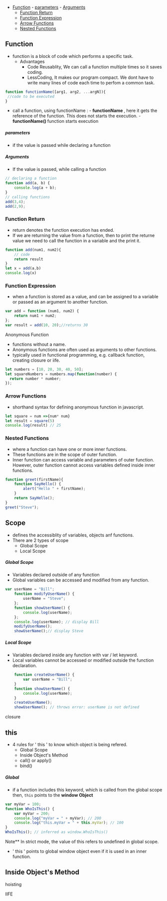 - [Function](#function)
      - [parameters](#parameters)
      - [Arguments](#arguments)
  - [Function Return](#function-return)
  - [Function Expression](#function-expression)
  - [Arrow Functions](#arrow-functions)
  - [Nested Functions](#nested-functions)


## Function
- function is a block of code which performs a specific task.
    - Advantages
      - Code Reusablity, We can call a function multiple times so it saves coding.
      - LessCoding, It makes our program compact. We dont have to write many lines of code each time to perfom a common task.
```javascript
function functionName([arg1, arg2, ...argN]){  
 //code to be executed  
}  
``` 
- call a function, using functionName :
      - <b> functionName </b>, here it gets the reference of the function. This does not starts the execution.
      - <b> functionName() </b> function starts execution

##### parameters
- if the value is passed while declaring a function
##### Arguments
- If the value is passed, while calling a function
```javascript
// declaring a function
function add(a, b) {
    console.log(a + b);
}
// calling functions
add(3,4);
add(2,9);
```
### Function Return
-  return denotes the function execution has ended.
- If we are returning the value from a function, then to print the returne value we need to call the function in a variable and the print it.
```javascript
function add(num1, num2){
    // code
    return result
}
let x = add(a,b)
console.log(x)
```
### Function Expression
- when a function is stored as a value, and can be assigned to a variable or passed as an argument to another function.
```javascript
var add = function (num1, num2) {
    return num1 + num2;
};
var result = add(10, 20);//returns 30
```
Anonymous Function
- functions without a name.
- Anonymous functions are often used as arguments to other functions.
- typically used in functional programming, e.g. callback function, creating closure or iife.
```javascript
let numbers = [10, 20, 30, 40, 50];
let squareNumbers = numbers.map(function(number) {
  return number * number;
});
```

### Arrow Functions
- shorthand syntax for defining anonymous function in javascript.
```javascript
let square = num =>{num* num}
let result = square(5)
console.log(result) // 25
```

### Nested Functions
- where a function can have one or more inner functions.
- These functions are in the scope of outer function.
- Inner function can access variable and parameters of outer function. However, outer function cannot access variables defined inside inner functions.
```javascript
function greet(firstName){
    function SayHello() {
        alert("Hello " + firstName);
    }
    return SayHello();
}
greet("Steve");
```

## Scope
- defines the accessiblity of variables, objects anf functions.
- There are 2 types of scope
  - Global Scope
  - Local Scope

##### Global Scope
- Variables declared outside of any function
- Global variables can be accessed and modified from any function.
```javascript
var userName = "Bill";
    function modifyUserName() {
        userName = "Steve";
    };
    function showUserName() {
        console.log(userName);
    };
    console.log(userName); // display Bill
    modifyUserName();
    showUserName();// display Steve
```


##### Local Scope
- Variables declared inside any function with var / let keyword.
- Local variables cannot be accessed or modified outside the function declaration.
```javascript
    function createUserName() {
        var userName = "Bill";
    }
    function showUserName() {
        console.log(userName);
    }
    createUserName();
    showUserName(); // throws error: userName is not defined
```


closure

## this
- 4 rules for ' this ' to know which object is being refered.
  - Global Scope
  - Inside Object's Method
  - call() or apply()
  - bind()

##### Global
- if a function includes this keyword, which is called from the global scope then, <code>this</code> points to the <b>window Object</b>
```javascript
var myVar = 100;
function WhoIsThis() {
    var myVar = 200;
    console.log("myVar = " + myVar); // 200
    console.log("this.myVar = " + this.myVar); // 100
}
WhoIsThis(); // inferred as window.WhoIsThis()
```
Note** In strict mode, the value of this refers to undefined in global scope.
- ' this ' points to global window object even if it is used in an inner function.

Inside Object's Method
- 



hoisting

IIFE


